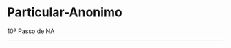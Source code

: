 # Particular-Anonimo
10º Passo de NA

--------------------------------------------------------------------------------------
